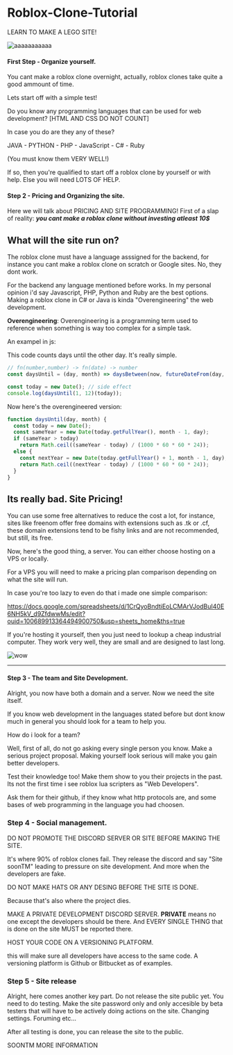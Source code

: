  <meta name="twitter:image:src" content="https://repository-images.githubusercontent.com/307118850/926c7980-16e0-11eb-853b-4701d7259e4d" /><meta name="twitter:site" content="@github" /><meta name="twitter:card" content="summary_large_image" /><meta name="twitter:title" content="TENEIDAE/Roblox-Clone-Tutorial" /><meta name="twitter:description" content="LEARN TO MAKE A LEGO SITE! Contribute to TENEIDAE/Roblox-Clone-Tutorial development by creating an account on GitHub." />
    <meta property="og:image" content="https://repository-images.githubusercontent.com/307118850/926c7980-16e0-11eb-853b-4701d7259e4d" /><meta property="og:site_name" content="GitHub" /><meta property="og:type" content="object" /><meta property="og:title" content="TENEIDAE/Roblox-Clone-Tutorial" /><meta property="og:url" content="https://github.com/TENEIDAE/Roblox-Clone-Tutorial" /><meta property="og:description" content="LEARN TO MAKE A LEGO SITE! Contribute to TENEIDAE/Roblox-Clone-Tutorial development by creating an account on GitHub." />
# Roblox-Clone-Tutorial
LEARN TO MAKE A LEGO SITE!

![aaaaaaaaaaa](https://media.discordapp.net/attachments/724012957432021062/769947872266420285/Sin_titulo.png?width=1204&height=677)
#### First Step - Organize yourself.

You cant make a roblox clone overnight, actually, roblox clones take quite a good ammount of time. 

Lets start off with a simple test!

Do you know any programming languages that can be used for web development?
[HTML AND CSS DO NOT COUNT]

In case you do are they any of these?

JAVA - PYTHON - PHP - JavaScript - C# - Ruby

(You must know them VERY WELL!)

If so, then you're qualified to start off a roblox clone by yourself or with help. Else you will need LOTS OF HELP.


#### Step 2 - Pricing and Organizing the site.

Here we will talk about PRICING AND SITE PROGRAMMING! First of a slap of reality: ***you cant make a roblox clone without investing atleast 10$***

What will the site run on?
---
The roblox clone must have a language asssigned for the backend, for instance you cant make a roblox clone on scratch or Google sites. No, they dont work.

For the backend any language mentioned before works. In my personal opinion i'd say Javascript, PHP, Python and Ruby are the best options. Making a roblox clone in C# or Java is kinda "Overengineering" the web development. 

**Overengineering**: Overengineering is a programming term used to reference when something is way too complex for a simple task.

An exampel in js:

This code counts days until the other day. It's really simple.
```js
// fn(number,number) -> fn(date) -> number
const daysUntil = (day, month) => daysBetween(now, futureDateFrom(day, month));

const today = new Date(); // side effect
console.log(daysUntil(1, 12)(today));
```
Now here's the overengineered version:

```js
function daysUntil(day, month) {
  const today = new Date();
  const sameYear = new Date(today.getFullYear(), month - 1, day);
  if (sameYear > today)
    return Math.ceil((sameYear - today) / (1000 * 60 * 60 * 24));
  else {
    const nextYear = new Date(today.getFullYear() + 1, month - 1, day);
    return Math.ceil((nextYear - today) / (1000 * 60 * 60 * 24));
  }
}
```

Its really bad.
Site Pricing!
---

You can use some free alternatives to reduce the cost a lot, for instance, sites like freenom offer free domains with extensions such as .tk or .cf, these domain extensions tend to be fishy links and are not recommended, but still, its free.

Now, here's the good thing, a server. You can either choose hosting on a VPS or locally. 

 For a VPS you will need to make a pricing plan comparison depending on what the site will run. 

In case you're too lazy to even do that i made one simple comparison:

https://docs.google.com/spreadsheets/d/1CrQyoBndtiEoLCMArVJodBuI40E6NH5kV_d9ZfdwwMs/edit?ouid=100689913364494900750&usp=sheets_home&ths=true

If you're hosting it yourself, then you just need to lookup a cheap industrial computer. They work very well, they are small and are designed to last long.

![wow](https://media.discordapp.net/attachments/743605655247651006/769938568700755998/unknown.png)

---

#### Step 3 - The team and Site Development.

Alright, you now have both a domain and a server. Now we need the site itself. 

If you know web development in the languages stated before but dont know much in general you should look for a team to help you.

How do i look for a team?

Well, first of all, do not go asking every single person you know. Make a serious project proposal. Making yourself look serious will make you gain better developers.

Test their knowledge too! Make them show to you their projects in the past. Its not the first time i see roblox lua scripters as "Web Developers".

Ask them for their github, if they know what http protocols are, and some bases of web programming in the language you had choosen.

### Step 4 - Social management.

DO NOT PROMOTE THE DISCORD SERVER OR SITE BEFORE MAKING THE SITE.

It's where 90% of roblox clones fail. They release the discord and say "Site soonTM" leading to pressure on site development. And more when the developers are fake.

DO NOT MAKE HATS OR ANY DESING BEFORE THE SITE IS DONE.

Because that's also where the project dies.

MAKE A PRIVATE DEVELOPMENT DISCORD SERVER. **PRIVATE** means no one except the developers should be there. And EVERY SINGLE THING that is done on the site MUST be reported there.

HOST YOUR CODE ON A VERSIONING PLATFORM.

this will make sure all developers have access to the same code.  A versioning platform is Github or Bitbucket as of examples.

### Step 5 - Site release

Alright, here comes another key part. Do not release the site public yet. You need to do testing. Make the site password only and only accesible by beta testers that will have to be actively doing actions on the site. Changing settings. Foruming etc...

After all testing is done, you can release the site to the public.

SOONTM MORE INFORMATION


